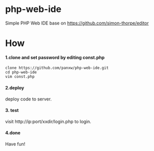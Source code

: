 # php-web-ide
Simple PHP Web IDE base on https://github.com/simon-thorpe/editor

# How
#### 1.clone and set password by editing const.php

```
clone https://github.com/panxw/php-web-ide.git
cd php-web-ide
vim const.php
```

#### 2.deploy
deploy code to server.

#### 3. test
visit http://ip:port/xxdir/login.php to login.

#### 4.done
Have fun!
